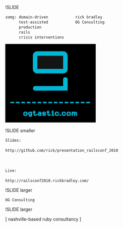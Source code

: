 !SLIDE

    zomg: domain-driven            rick bradley
          test-assisted            OG Consulting
          production 
          rails 
          crisis interventions



<img src="og_logo.png" id="opening_logo">


!SLIDE smaller

    Slides:

    http://github.com/rick/presentation_railsconf_2010



    Live:

    http://railsconf2010.rickbradley.com/


!SLIDE  larger

    OG Consulting

!SLIDE  larger

[ nashville-based ruby consultancy ]
